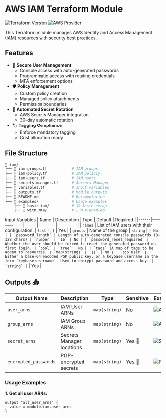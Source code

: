 # AWS IAM Terraform Module

![Terraform Version](https://img.shields.io/badge/terraform-%3E%3D1.3.0-blue)
![AWS Provider](https://img.shields.io/badge/AWS%20Provider-%3E%3D5.0-orange)

This Terraform module manages AWS Identity and Access Management (IAM) resources with security best practices.

## Features

- 🔐 **Secure User Management**
  - Console access with auto-generated passwords
  - Programmatic access with rotating credentials
  - MFA enforcement options
- 🛡️ **Policy Management**
  - Custom policy creation
  - Managed policy attachments
  - Permission boundaries
- 🔄 **Automated Secret Rotation**
  - AWS Secrets Manager integration
  - 30-day automatic rotation
- 🏷️ **Tagging Compliance**
  - Enforce mandatory tagging
  - Cost allocation ready

## File Structure
```bash
📁 iam/
├── 📄 iam-groups.tf           # IAM groups
├── 📄 iam-policy.tf           # IAM policiy
├── 📄 iam-users.tf            # IAM users
├── 📄 secrets-manager.tf      # Secrets Manager
├── 📄 variables.tf            # Input variables
├── 📄 outputs.tf              # Module outputs
├── 📄 README.md               # Documentation
└── 📂 examples/               # Usage examples
    ├── 📂 basic_iam/          # 🏗️ Basic setup
    ├── 📂 with_mfa/           # 🔑 MFA-enabled
```

Input Variables
| Name | Description | Type | Default | Required |
|------|-------------|------|---------|----------|
| `names` | List of IAM users with their configuration. | `list` | `[]` | Yes |
| `groups` | Name of the group | `string` | `` | No |
| `password_length` | Length of auto-generated console passwords (8-128 chars) | `number` | `16` | No |
| `password_reset_required` | Whether the user should be forced to reset the generated password on first login. | `bool` | `true` | No |
| `tags` |A map of tags to be added to resources. | `map(string)` | `{}` | No |
| `pgp_user` | Either a base-64 encoded PGP public key, or a keybase username in the form `keybase:username`. Used to encrypt password and access key. | `string` | `` | Yes |


## Outputs 📤


| Output Name | Description | Type | Sensitive | Example |
|------------|-------------|------|-----------|---------|
| `user_arns` | IAM User ARNs | `map(string)` | No | ![ARN](https://img.shields.io/badge/Format-ARN-blue) |
| `group_arns` | IAM Group ARNs | `map(string)` | No | ![ARN](https://img.shields.io/badge/Format-ARN-blue) |
| `secret_arns` | Secrets Manager locations | `map(string)` | Yes 🔐 | ![Secret](https://img.shields.io/badge/Storage-Secure-green) |
| `encrypted_passwords` | PGP-encrypted secrets | `map(string)` | Yes 🔐 | ![PGP](https://img.shields.io/badge/Encrypted-PGP-red) |


### Usage Examples

**1. Get all user ARNs:**
```hcl
output "all_user_arns" {
  value = module.iam.user_arns
}
